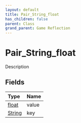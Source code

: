 ```yaml
---
layout: default
title: Pair_String_float
has_children: false
parent: Class
grand_parent: Game Reflection
---
```

# Pair_String_float
Description 

## Fields

| Type | Name |
|:----------|:--------------|
| [float](/riftbreaker-wiki/docs/game-reflection/components/float/) | value |
| [String](/riftbreaker-wiki/docs/game-reflection/components/string/) | key |

